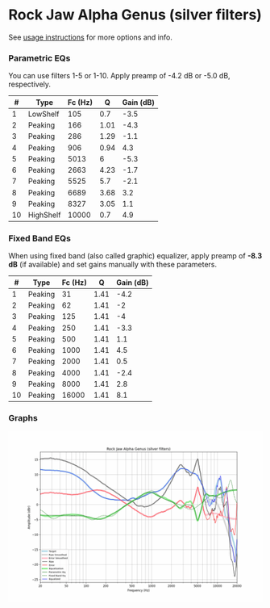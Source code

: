 # Rock Jaw Alpha Genus (silver filters)
See [usage instructions](https://github.com/jaakkopasanen/AutoEq#usage) for more options and info.

### Parametric EQs
You can use filters 1-5 or 1-10. Apply preamp of -4.2 dB or -5.0 dB, respectively.

|   # | Type      |   Fc (Hz) |    Q |   Gain (dB) |
|-----|-----------|-----------|------|-------------|
|   1 | LowShelf  |       105 | 0.7  |        -3.5 |
|   2 | Peaking   |       166 | 1.01 |        -4.3 |
|   3 | Peaking   |       286 | 1.29 |        -1.1 |
|   4 | Peaking   |       906 | 0.94 |         4.3 |
|   5 | Peaking   |      5013 | 6    |        -5.3 |
|   6 | Peaking   |      2663 | 4.23 |        -1.7 |
|   7 | Peaking   |      5525 | 5.7  |        -2.1 |
|   8 | Peaking   |      6689 | 3.68 |         3.2 |
|   9 | Peaking   |      8327 | 3.05 |         1.1 |
|  10 | HighShelf |     10000 | 0.7  |         4.9 |

### Fixed Band EQs
When using fixed band (also called graphic) equalizer, apply preamp of **-8.3 dB** (if available) and set gains manually with these parameters.

|   # | Type    |   Fc (Hz) |    Q |   Gain (dB) |
|-----|---------|-----------|------|-------------|
|   1 | Peaking |        31 | 1.41 |        -4.2 |
|   2 | Peaking |        62 | 1.41 |        -2   |
|   3 | Peaking |       125 | 1.41 |        -4   |
|   4 | Peaking |       250 | 1.41 |        -3.3 |
|   5 | Peaking |       500 | 1.41 |         1.1 |
|   6 | Peaking |      1000 | 1.41 |         4.5 |
|   7 | Peaking |      2000 | 1.41 |         0.5 |
|   8 | Peaking |      4000 | 1.41 |        -2.4 |
|   9 | Peaking |      8000 | 1.41 |         2.8 |
|  10 | Peaking |     16000 | 1.41 |         8.1 |

### Graphs
![](./Rock%20Jaw%20Alpha%20Genus%20(silver%20filters).png)
